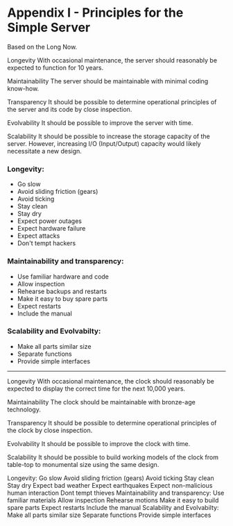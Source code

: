 # Appendix I - Principles for the Simple Server

Based on the Long Now.

Longevity
With occasional maintenance, the server should reasonably be expected to function for 10 years.

Maintainability
The server should be maintainable with minimal coding know-how.

Transparency
It should be possible to determine operational principles of the server and its code by close inspection.

Evolvability
It should be possible to improve the server with time.

Scalability
It should be possible to increase the storage capacity of the server. However, increasing I/O (Input/Output) capacity would likely necessitate a new design.

### Longevity:
- Go slow
- Avoid sliding friction (gears)
- Avoid ticking
- Stay clean
- Stay dry
- Expect power outages
- Expect hardware failure
- Expect attacks
- Don't tempt hackers

### Maintainability and transparency:
- Use familiar hardware and code
- Allow inspection
- Rehearse backups and restarts
- Make it easy to buy spare parts
- Expect restarts
- Include the manual

### Scalability and Evolvabilty:
- Make all parts similar size
- Separate functions
- Provide simple interfaces


---
Longevity
With occasional maintenance, the clock should reasonably be expected to display the correct time for the next 10,000 years.

Maintainability
The clock should be maintainable with bronze-age technology.

Transparency
It should be possible to determine operational principles of the clock by close inspection.

Evolvability
It should be possible to improve the clock with time.

Scalability
It should be possible to build working models of the clock from table-top to monumental size using the same design.

Longevity:
Go slow
Avoid sliding friction (gears)
Avoid ticking
Stay clean
Stay dry
Expect bad weather
Expect earthquakes
Expect non-malicious human interaction
Dont tempt thieves
Maintainability and transparency:
Use familiar materials
Allow inspection
Rehearse motions
Make it easy to build spare parts
Expect restarts
Include the manual
Scalability and Evolvabilty:
Make all parts similar size
Separate functions
Provide simple interfaces

